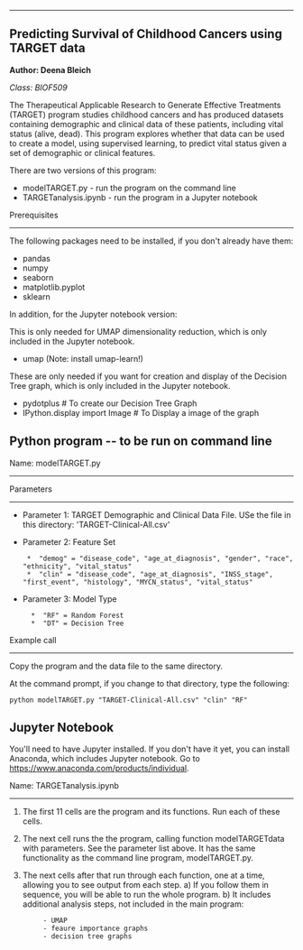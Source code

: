 ----------------------------------------------------------
Predicting Survival of Childhood Cancers using TARGET data
----------------------------------------------------------

**Author: Deena Bleich**

*Class: BIOF509*

The Therapeutical Applicable Research to Generate Effective Treatments (TARGET) program studies childhood cancers
and has produced datasets containing demographic and clinical data of these patients, including vital status (alive, dead). 
This program explores whether that data can be used to create a model, using supervised learning, to predict vital status
given a set of demographic or clinical features.

There are two versions of this program:
- modelTARGET.py - run the program on the command line
- TARGETanalysis.ipynb - run the program in a Jupyter notebook

Prerequisites
*************

The following packages need to be installed, if you don't already have them:

- pandas 
- numpy 
- seaborn
- matplotlib.pyplot
- sklearn

In addition, for the Jupyter notebook version:

This is only needed for UMAP dimensionality reduction, which is only included in the Jupyter notebook.

- umap (Note: install umap-learn!)

These are only needed if you want for creation and display of the Decision Tree graph, which is only included in the Jupyter notebook.

- pydotplus # To create our Decision Tree Graph
- IPython.display import Image  # To Display a image of the graph

Python program -- to be run on command line
--------------------------------------------

Name: modelTARGET.py
*******************

Parameters
**********

- Parameter 1: TARGET Demographic and Clinical Data File. USe the file in this directory: 'TARGET-Clinical-All.csv'
- Parameter 2: Feature Set

       *  "demog" = "disease_code", "age_at_diagnosis", "gender", "race", "ethnicity", "vital_status"
       *  "clin" = "disease_code", "age_at_diagnosis", "INSS_stage", "first_event", "histology", "MYCN_status", "vital_status"
       
- Parameter 3: Model Type

        *  "RF" = Random Forest
        *  "DT" = Decision Tree
               
Example call
************

Copy the program and the data file to the same directory.

At the command prompt, if you change to that directory, type the following:
```
python modelTARGET.py "TARGET-Clinical-All.csv" "clin" "RF"
```

Jupyter Notebook
-----------------

You'll need to have Jupyter installed. If you don't have it yet, you can install Anaconda, which includes Jupyter notebook.
Go to https://www.anaconda.com/products/individual.

Name: TARGETanalysis.ipynb
**************************

1) The first 11 cells are the program and its functions. Run each of these cells.

2) The next cell runs the the program, calling function modelTARGETdata with parameters. See the parameter list above. It has the same functionality as the command line program, modelTARGET.py.

3) The next cells after that run through each function, one at a time, allowing you to see output from each step. 
    a) If you follow them in sequence, you will be able to run the whole program.
    b) It includes additional analysis steps, not included in the main program:
    
            - UMAP
            - feaure importance graphs
            - decision tree graphs

